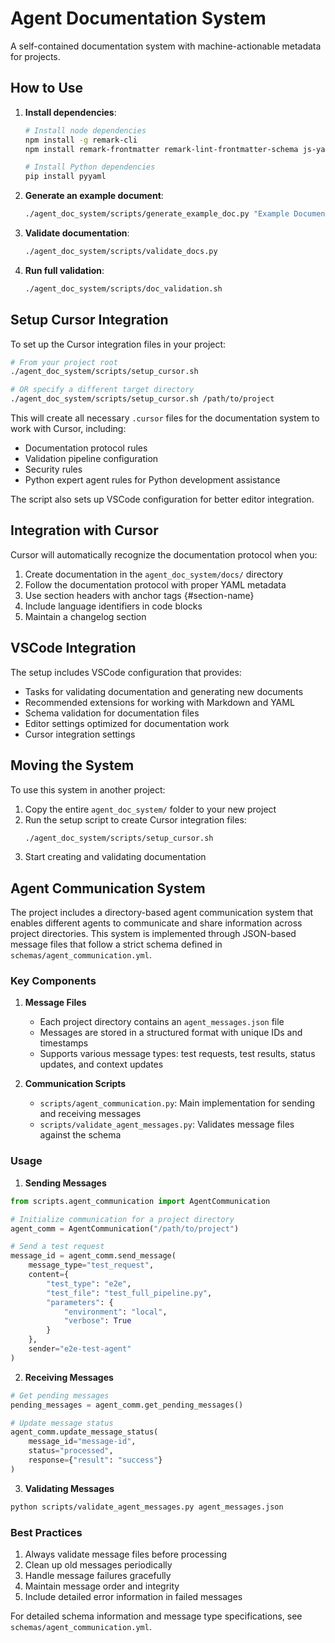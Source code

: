 # Agent Documentation System

A self-contained documentation system with machine-actionable metadata for projects.

## How to Use

1. **Install dependencies**:
   ```bash
   # Install node dependencies
   npm install -g remark-cli
   npm install remark-frontmatter remark-lint-frontmatter-schema js-yaml
   
   # Install Python dependencies
   pip install pyyaml
   ```

2. **Generate an example document**:
   ```bash
   ./agent_doc_system/scripts/generate_example_doc.py "Example Document" "This is an example document for testing" "Your Name"
   ```

3. **Validate documentation**:
   ```bash
   ./agent_doc_system/scripts/validate_docs.py
   ```

4. **Run full validation**:
   ```bash
   ./agent_doc_system/scripts/doc_validation.sh
   ```

## Setup Cursor Integration

To set up the Cursor integration files in your project:

```bash
# From your project root
./agent_doc_system/scripts/setup_cursor.sh

# OR specify a different target directory
./agent_doc_system/scripts/setup_cursor.sh /path/to/project
```

This will create all necessary `.cursor` files for the documentation system to work with Cursor, including:

- Documentation protocol rules
- Validation pipeline configuration
- Security rules
- Python expert agent rules for Python development assistance

The script also sets up VSCode configuration for better editor integration.

## Integration with Cursor

Cursor will automatically recognize the documentation protocol when you:

1. Create documentation in the `agent_doc_system/docs/` directory
2. Follow the documentation protocol with proper YAML metadata
3. Use section headers with anchor tags {#section-name}
4. Include language identifiers in code blocks
5. Maintain a changelog section

## VSCode Integration

The setup includes VSCode configuration that provides:
- Tasks for validating documentation and generating new documents
- Recommended extensions for working with Markdown and YAML
- Schema validation for documentation files
- Editor settings optimized for documentation work
- Cursor integration settings

## Moving the System

To use this system in another project:

1. Copy the entire `agent_doc_system/` folder to your new project
2. Run the setup script to create Cursor integration files:
   ```bash
   ./agent_doc_system/scripts/setup_cursor.sh
   ```
3. Start creating and validating documentation

## Agent Communication System

The project includes a directory-based agent communication system that enables different agents to communicate and share information across project directories. This system is implemented through JSON-based message files that follow a strict schema defined in `schemas/agent_communication.yml`.

### Key Components

1. **Message Files**
   - Each project directory contains an `agent_messages.json` file
   - Messages are stored in a structured format with unique IDs and timestamps
   - Supports various message types: test requests, test results, status updates, and context updates

2. **Communication Scripts**
   - `scripts/agent_communication.py`: Main implementation for sending and receiving messages
   - `scripts/validate_agent_messages.py`: Validates message files against the schema

### Usage

1. **Sending Messages**
```python
from scripts.agent_communication import AgentCommunication

# Initialize communication for a project directory
agent_comm = AgentCommunication("/path/to/project")

# Send a test request
message_id = agent_comm.send_message(
    message_type="test_request",
    content={
        "test_type": "e2e",
        "test_file": "test_full_pipeline.py",
        "parameters": {
            "environment": "local",
            "verbose": True
        }
    },
    sender="e2e-test-agent"
)
```

2. **Receiving Messages**
```python
# Get pending messages
pending_messages = agent_comm.get_pending_messages()

# Update message status
agent_comm.update_message_status(
    message_id="message-id",
    status="processed",
    response={"result": "success"}
)
```

3. **Validating Messages**
```bash
python scripts/validate_agent_messages.py agent_messages.json
```

### Best Practices

1. Always validate message files before processing
2. Clean up old messages periodically
3. Handle message failures gracefully
4. Maintain message order and integrity
5. Include detailed error information in failed messages

For detailed schema information and message type specifications, see `schemas/agent_communication.yml`. 